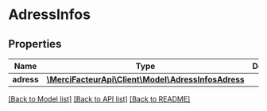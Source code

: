 # AdressInfos

## Properties

| Name       | Type                                                                 | Description | Notes      |
| ---------- | -------------------------------------------------------------------- | ----------- | ---------- |
| **adress** | [**\MerciFacteurApi\Client\Model\AdressInfosAdress**](AdressInfosAdress.md) |             | [optional] |

[[Back to Model list]](../../README.md#documentation-for-models) [[Back to API list]](../../README.md#documentation-for-api-endpoints) [[Back to README]](../../README.md)
